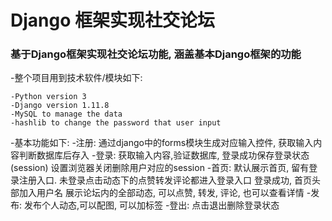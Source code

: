 # Django 框架实现社交论坛
### 基于Django框架实现社交论坛功能, 涵盖基本Django框架的功能
-整个项目用到技术软件/模块如下:

    -Python version 3
    -Django version 1.11.8 
    -MySQL to manage the data
    -hashlib to change the password that user input 
    
-基本功能如下:
    -注册: 通过django中的forms模块生成对应输入控件, 获取输入内容判断数据库后存入
    -登录: 
        获取输入内容,验证数据库, 登录成功保存登录状态(session)
        设置浏览器关闭删除用户对应的session
    -首页: 
        默认展示首页, 留有登录注册入口. 未登录点击动态下的点赞转发评论都进入登录入口
        登录成功, 首页头部加入用户名
        展示论坛内的全部动态, 可以点赞, 转发, 评论, 也可以查看详情
    -发布: 发布个人动态,可以配图, 可以加标签
    -登出: 点击退出删除登录状态
